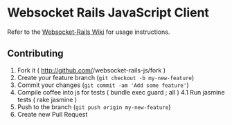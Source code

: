 # Websocket Rails JavaScript Client

Refer to the [Websocket-Rails
Wiki](https://github.com/websocket-rails/websocket-rails/wiki) for usage
instructions.

## Contributing

1. Fork it ( http://github.com/<my-github-username>/websocket-rails-js/fork )
2. Create your feature branch (`git checkout -b my-new-feature`)
3. Commit your changes (`git commit -am 'Add some feature'`)
4. Compile coffee into js for tests ( bundle exec guard ; all )
4.1 Run jasmine tests ( rake jasmine )
5. Push to the branch (`git push origin my-new-feature`)
6. Create new Pull Request
